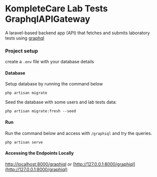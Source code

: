 # KompleteCare Lab Tests GraphqlAPIGateway
A laravel-based backend app (API) that fetches and submits laboratory tests using [graphql](https://graphql.org/)


### Project setup
create a ```.env``` file with your database details

#### Database
Setup database by running the command below
```
php artisan migrate
```

Seed the database with some users and lab tests data:
```
php artisan migrate:fresh --seed
```

#### Run
Run the command below and access with `/graphiql` and try the queries.
```
php artisan serve
```

#### Accessing the Endpoints Locally 
[http://localhost:8000/graphiql](http://localhost:8000/graphiql) or [http://127.0.0.1:8000/graphiql](http://127.0.0.1:8000/graphiql)
